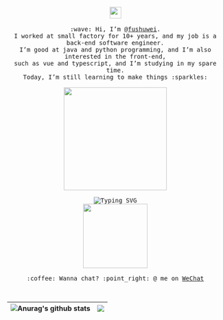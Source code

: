 <p align="center">
  <img src="https://user-images.githubusercontent.com/5679180/79618120-0daffb80-80be-11ea-819e-d2b0fa904d07.gif" width="27px">
  <br/><br/>
  <samp>
    :wave: Hi, I’m <a href="https://github.com/fushuwei">@fushuwei</a>.
    <br/>
    I worked at small factory for 10+ years, and my job is a back-end software engineer.
    <br/>
    I’m good at java and python programming, and I’m also interested in the front-end,
    <br/>
    such as vue and typescript, and I’m studying in my spare time.
    <br/>
    Today, I’m still learning to make things :sparkles:
    <br/><br/>
    <img src="https://i.imgur.com/kdKhgx6.gif" width="240px" align="center">
    <br/><br/>
    <img src="https://readme-typing-svg.demolab.com?font=Fira+Code&size=12&duration=7000&pause=300&color=1F2328&center=true&vCenter=true&multiline=true&repeat=false&width=435&lines=Keep+moving+forward%2C+and+the+future+will+be+promising.;%E8%A1%8C%E8%80%8C%E4%B8%8D%E8%BE%8D%EF%BC%8C%E6%9C%AA%E6%9D%A5%E5%8F%AF%E6%9C%9F%EF%BC%81" alt="Typing SVG" />
    <br/>
    <img src="https://profile-counter.glitch.me/fushuwei/count.svg" width="150px" align="center">
    <br/><br/>
    :coffee: Wanna chat? :point_right: @ me on <a href="https://raw.githubusercontent.com/fushuwei/fushuwei/main/profile">WeChat</a>
  </samp>
</p>
<br/>

| <img align="center" src="https://github-readme-stats.vercel.app/api?username=fushuwei&show_icons=true&include_all_commits=true&theme=buefy&hide_border=true&locale=cn" alt="Anurag's github stats" /> | <img align="center" src="https://github-readme-stats.vercel.app/api/top-langs/?username=fushuwei&layout=compact&theme=buefy&hide_border=true&locale=cn" /> |
| ------------- | ------------- |

<!---
## Github Stats
![Github Stats](https://github-readme-stats.vercel.app/api?username=fushuwei&show_icons=true&title_color=fff&icon_color=79ff97&text_color=9f9f9f&bg_color=151515)
--->

<!---
## Visitor Count
![Visitor Count](https://profile-counter.glitch.me/fushuwei/count.svg)
--->

<!---
fushuwei/fushuwei is a ✨ special ✨ repository because its `README.md` (this file) appears on your GitHub profile.
You can click the Preview link to take a look at your changes.
--->
